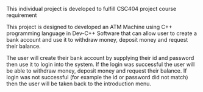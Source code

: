 This individual project is developed to fulfill CSC404 project course requirement

This project is designed to developed an ATM Machine using C++ programming language in Dev-C++ Software that can allow user to create a bank account and use it to withdraw money, deposit money and request their balance.

The user will create their bank account by supplying their id and password then use it to login into the system. If the login was successful the user will be able to withdraw money, deposit money and request their balance. If login was not successful (for example the id or password did not match) then the user will be
taken back to the introduction menu.
